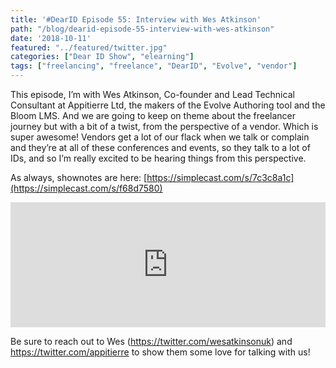 ```yaml
---
title: '#DearID Episode 55: Interview with Wes Atkinson'
path: "/blog/dearid-episode-55-interview-with-wes-atkinson"
date: '2018-10-11'
featured: "../featured/twitter.jpg"
categories: ["Dear ID Show", "elearning"]
tags: ["freelancing", "freelance", "DearID", "Evolve", "vendor"]
---
```


This episode, I’m with Wes Atkinson, Co-founder and Lead Technical Consultant at Appitierre Ltd, the makers of the Evolve Authoring tool and the Bloom LMS. And we are going to keep on theme about the freelancer journey but with a bit of a twist, from the perspective of a vendor. Which is super awesome! Vendors get a lot of our flack when we talk or complain and they’re at all of these conferences and events, so they talk to a lot of IDs, and so I’m really excited to be hearing things from this perspective.

As always, shownotes are here: [https://simplecast.com/s/7c3c8a1c](https://simplecast.com/s/f68d7580)

<iframe frameBorder='0' height='200px' scrolling='no' seamless src='https://embed.simplecast.com/f68d7580?color=f5f5f5' width='100%'></iframe>

Be sure to reach out to Wes (https://twitter.com/wesatkinsonuk) and https://twitter.com/appitierre to show them some love for talking with us!
